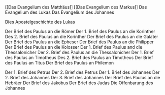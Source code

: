 [[Das Evangelium des Matthäus]]
[[Das Evangelium des Markus]]
Das Evangelium des Lukas
Das Evangelium des Johannes

Dies Apostelgeschichte des Lukas

Der Brief des Paulus an die Römer
Der 1. Brief des Paulus an die Korinther
Des 2. Brief des Paulus an die Korinther
Der Brief des Paulus an die Galater
Der Brief des Paulus an die Epheser
Der Brief des Paulus an die Philipper
Der Brief des Paulus an die Kolosser
Der 1. Brief des Paulus and die Thessalonicher
Der 2. Brief des Paulus an die Thessalonicher
Der 1. Brief des Paulus an Timotheus
Des 2. Brief des Paulus an Timotheus
Der Brief des Paulus an Titus
Der Brief des Paulus an Philemon

Der 1. Brief des Petrus
Der 2. Brief des Petrus
Der 1. Brief des Johannes
Der 2. Brief des Johannes
Der 3. Brief des Johannes
Der Brief des Paulus an die Hebräer
Der Brief des Jakobus
Der Brief des Judas
Die Offenbarung des Johannes

